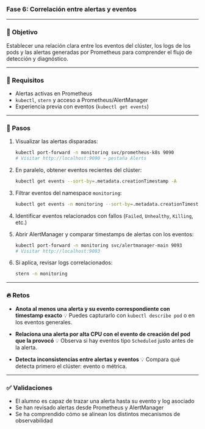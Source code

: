 ### Fase 6: Correlación entre alertas y eventos

---

### 🎯 Objetivo

Establecer una relación clara entre los eventos del clúster, los logs de los pods y las alertas generadas por Prometheus para comprender el flujo de detección y diagnóstico.

---

### 🧰 Requisitos

* Alertas activas en Prometheus
* `kubectl`, `stern` y acceso a Prometheus/AlertManager
* Experiencia previa con eventos (`kubectl get events`)

---

### 🔧 Pasos

1. Visualizar las alertas disparadas:

   ```bash
   kubectl port-forward -n monitoring svc/prometheus-k8s 9090
   # Visitar http://localhost:9090 → pestaña Alerts
   ```

2. En paralelo, obtener eventos recientes del clúster:

   ```bash
   kubectl get events --sort-by=.metadata.creationTimestamp -A
   ```

3. Filtrar eventos del namespace `monitoring`:

   ```bash
   kubectl get events -n monitoring --sort-by=.metadata.creationTimestamp
   ```

4. Identificar eventos relacionados con fallos (`Failed`, `Unhealthy`, `Killing`, etc.)

5. Abrir AlertManager y comparar timestamps de alertas con los eventos:

   ```bash
   kubectl port-forward -n monitoring svc/alertmanager-main 9093
   # Visitar http://localhost:9093
   ```

6. Si aplica, revisar logs correlacionados:

   ```bash
   stern -n monitoring
   ```

---

### 🔥 Retos

* **Anota al menos una alerta y su evento correspondiente con timestamp exacto**
  💡 Puedes capturarlo con `kubectl describe pod` o en los eventos generales.

* **Relaciona una alerta por alta CPU con el evento de creación del pod que la provocó**
  💡 Observa si hay eventos tipo `Scheduled` justo antes de la alerta.

* **Detecta inconsistencias entre alertas y eventos**
  💡 Compara qué detecta primero el clúster: evento o métrica.

---

### ✅ Validaciones

* El alumno es capaz de trazar una alerta hasta su evento y log asociado
* Se han revisado alertas desde Prometheus y AlertManager
* Se ha comprendido cómo se alinean los distintos mecanismos de observabilidad
